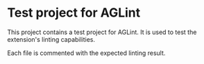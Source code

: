 # Test project for AGLint

This project contains a test project for AGLint. It is used to test the extension's linting capabilities.

Each file is commented with the expected linting result.

